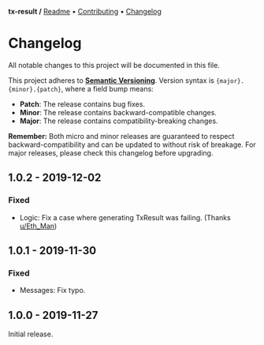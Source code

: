**tx-result /**
[Readme](https://cosmic.plus/#view:js-tx-result)
• [Contributing](https://cosmic.plus/#view:js-tx-result/CONTRIBUTING)
• [Changelog](https://cosmic.plus/#view:js-tx-result/CHANGELOG)

# Changelog

All notable changes to this project will be documented in this file.

This project adheres to **[Semantic
Versioning](https://semver.org/spec/v2.0.0.html)**. Version syntax is
`{major}.{minor}.{patch}`, where a field bump means:

- **Patch**: The release contains bug fixes.
- **Minor**: The release contains backward-compatible changes.
- **Major**: The release contains compatibility-breaking changes.

**Remember:** Both micro and minor releases are guaranteed to respect
backward-compatibility and can be updated to without risk of breakage. For major
releases, please check this changelog before upgrading.

## 1.0.2 - 2019-12-02

### Fixed

- Logic: Fix a case where generating TxResult was failing. (Thanks
  [u/Eth_Man](https://reddit.com/u/Eth_Man))

## 1.0.1 - 2019-11-30

### Fixed

- Messages: Fix typo.

## 1.0.0 - 2019-11-27

Initial release.
